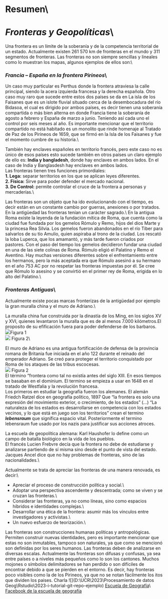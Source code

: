 # **Resumen**\
# **_Fronteras y Geopolíticas_**\
Una frontera es un límite de la soberanía y de la competencia territorial de un estado.
Actualmente existen 261 570 km de fronteras en el mundo y 311 segmentos de fronteras. Las fronteras no son siempre sencillas y lineales como lo muestran los mapas, algunos ejemplos de ellos son:\



### **_Francia – España en la frontera Pirineos_**\
Un caso muy particular es Perthus donde la frontera atraviesa la calle principal, siendo la acera izquierda francesa y la derecha española. 
Otro caso muy raro que sucede entre estos dos países se da en La isla de los Faisanes que es un islote fluvial situado cerca de la desembocadura del río Bidasoa, el cual es dirigido por ambos países, es decir tienen una soberanía compartida o más bien alterna en donde Francia tiene la soberanía de agosto a febrero y España de marzo a junio. Teniendo así cada uno el control por seis meses al año. Es importante mencionar que el territorio compartido no está habitado es un monolito que rinde homenaje al Tratado de Paz de los Pirineos de 1659, que se firmó en la Isla de los Faisanes y fue el momento cumbre de su historia.\

También hay enclaves españoles en territorio francés, pero este caso no es único de esos países esto sucede también en otros países un claro ejemplo de ello es: **India y bangladesh**, donde hay enclaves en ambos lados.
En el caso de India y Banglasdesh hay enclaves en ambos lados.\
Las fronteras tienen tres funciones primordiales:\
**1. Lega:** separar territorios en los que se aplican leyes diferentes.\
**2. Física:** Sirve para poder defender el mercado nacional.\
**3. De Control:** permite controlar el cruce de la frontera a personas y mercaderías.\

Las fronteras son un objeto que ha ido evolucionando con el tiempo, es decir están en un constante cambio por guerras, anexiones o por tratados. En la antigüedad las fronteras tenían un carácter sagrado.\ 
En la antigua Roma existe la leyenda de la fundación mítica de Roma, que cuenta como la ciudad fue fundada por los gemelos Rómulo y Remo, hijos del dios Marte y la princesa Rea Silvia. Los gemelos fueron abandonados en el río Tiber para salvarlos de su tío Amulio, quien aspiraba al trono de la ciudad. Los rescató la loba Luperca, que los amamantó, y más tarde fueron criados por pastores.
Con el paso del tiempo los gemelos decidieron fundar una ciudad en una de las siete colinas de Roma. Rómulo eligió el Palatino y Remo el Aventino. Hay muchas versiones diferentes sobre el enfrentamiento entre los hermanos, pero la más aceptada era que Rómulo asesinó a su hermano en el año 753 AC por no respetar las fronteras impuestas por él. Se cree que Rómulo lo asesino y se convirtió en el primer rey de Roma, erigida en lo alto del Palatino.\

### **_Fronteras Antiguas_**\
Actualmente existe pocas marcas fronterizas de la antigüedad por ejemplo la gran muralla china y el muro de Adriano.\

La muralla china fue construida por la dinastía de los Ming, en los siglos XV y XVI, quienes levantaron la muralla que es de al menos 7.000 kilómetros.El proposito de su efificación fuera para poder defenderse de los barbaros.\
![](https://www.eluniversal.com.mx/resizer/xCL7roGhhtcJhHQhbFxE7e3xEzs=/1200x740/cloudfront-us-east-1.images.arcpublishing.com/eluniversal/AKQROG6PVVCLXM2NZPLZOKUA5Y.jpg)Figura 1\
    ![](https://media.istockphoto.com/id/899508826/es/foto/la-gran-muralla-china.jpg?b=1&s=170667a&w=0&k=20&c=tJI_DFKJtodRh7EuRDzZhpRLDivI0WZvvJUChT8Z-MM=)
Figura 2\

El muro de Adriano es una antigua fortificación de defensa de la provincia romana de Britania fue iniciada en el año 122 durante el reinado del emperador Adriano. Se creó para proteger el territorio conquistado por Roma de los ataques de las tribus escocesas.\
![](https://media.istockphoto.com/id/1078993764/es/foto/amanecer-de-firery-sobre-39-milecastle-en-el-muro-de-adriano.jpg?s=612x612&w=0&k=20&c=iV55XTpdcdSs_bXNCSztWEaHRqT9c5DtCnGiA1CGcPw=)
Figura 2\
El término “frontera como tal no existía antes del siglo XIII. En esos tiempos se basaban en el dominium.
El termino se empieza a usar en 1648 en el tratado de Westfalia y la revolución francesa.\
Los primeros en estudiar la geografía fueron los alemanes. El alemán Friedch Ratzel dice en geografía político, 1897 Que “la frontera es solo una expresión del movimiento exterior, o crecimiento, de los estados” (…) “La naturaleza de los estados es desarrollarse en competencia con los estados vecinos, y lo que está en juego son los territorios” crean el termino **_lebensraum_** que significa espacio vital. Posteriormente el termino lebensraum fue usado por los nazis para justificar sus acciones atroces.

La escuela de geopolítica alemana: Karl Haushofer lo define como un campo de batalla biológico en la vida de los pueblos.\
El francés Lucien Frebvre decía que la frontera no debe de estudiarse y analizarse partiendo de sí misma sino desde el punto de vista del estado.
Jacques Ancel dice que no hay problemas de fronteras, sino de las nacionalidades.\

Actualmente se trata de apreciar las fronteras de una manera renovada, es decir:\
-	Apreciar el proceso de construcción política y social.\
-	Adoptar una perspectiva ascendente y descentrada; como se viven y se cruzan las fronteras.\
-	Considerar las fronteras, ya no como líneas, sino como espacios híbridos e identidades complejas.\
-	Desarrollar una ética de la frontera: asumir más los vínculos entre investigadores y activistas.\
-	Un nuevo esfuerzo de teorización.\

Las fronteras son construcciones humanas políticas y antropológicas. Permiten construir nuevas identidades, pero es importante mencionar que estas no son inmutables, tampoco son naturales, ya que como se mencionó son definidas por los seres humanos.
Las fronteras deben de analizarse en diversas escalas. Actualmente las fronteras son difusas y confusas, ya sea entre países o a niveles más pequeños como lo son los cantones. Muchos mojones o símbolos delimitadores se han perdido o son difíciles de encontrar debido a que se pierden en el entorno. Es decir, hay fronteras poco visibles como la de los Pirineos, ya que no se notan fácilmente los itos que dividen los paises. 
Charla ![](D:\UCR\2023\Procesamiento de datos Geog\Rstudio\2023-i-tutorial-git-repo-ejemplo)
[Escuela de Geografía](https://www.geografia.fcs.ucr.ac.cr/index.php)\ 
[Facebook de la escuela de geografía](https://www.facebook.com/escueladegeografia.ucr/about)




